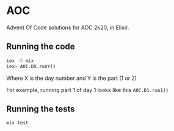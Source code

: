 # AOC

Advent Of Code solutions for AOC 2k20, in Elixir.

## Running the code

```sh
iex -S mix
iex> AOC.DX.runY()
```

Where X is the day number and Y is the part (1 or 2)

For example, running part 1 of day 1 looks like this `AOC.D1.run1()`

## Running the tests

```sh
mix test
```
